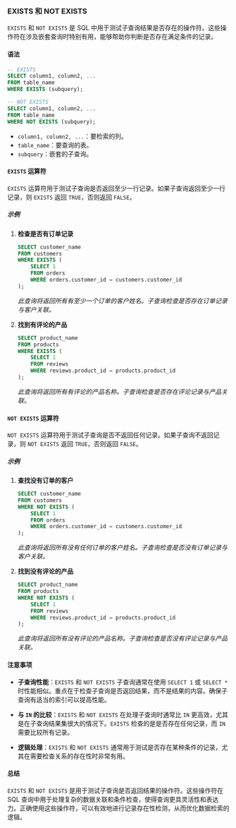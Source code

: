 ### EXISTS 和 NOT EXISTS

`EXISTS` 和 `NOT EXISTS` 是 SQL 中用于测试子查询结果是否存在的操作符。这些操作符在涉及嵌套查询时特别有用，能够帮助你判断是否存在满足条件的记录。

#### 语法

```sql
-- EXISTS
SELECT column1, column2, ...
FROM table_name
WHERE EXISTS (subquery);

-- NOT EXISTS
SELECT column1, column2, ...
FROM table_name
WHERE NOT EXISTS (subquery);
```

- `column1, column2, ...`：要检索的列。
- `table_name`：要查询的表。
- `subquery`：嵌套的子查询。

#### `EXISTS` 运算符

`EXISTS` 运算符用于测试子查询是否返回至少一行记录。如果子查询返回至少一行记录，则 `EXISTS` 返回 `TRUE`，否则返回 `FALSE`。

##### 示例

1. **检查是否有订单记录**

   ```sql
   SELECT customer_name
   FROM customers
   WHERE EXISTS (
       SELECT 1
       FROM orders
       WHERE orders.customer_id = customers.customer_id
   );
   ```
   *此查询将返回所有有至少一个订单的客户姓名。子查询检查是否存在订单记录与客户关联。*

2. **找到有评论的产品**

   ```sql
   SELECT product_name
   FROM products
   WHERE EXISTS (
       SELECT 1
       FROM reviews
       WHERE reviews.product_id = products.product_id
   );
   ```
   *此查询将返回所有有评论的产品名称。子查询检查是否存在评论记录与产品关联。*

#### `NOT EXISTS` 运算符

`NOT EXISTS` 运算符用于测试子查询是否不返回任何记录。如果子查询不返回记录，则 `NOT EXISTS` 返回 `TRUE`，否则返回 `FALSE`。

##### 示例

1. **查找没有订单的客户**

   ```sql
   SELECT customer_name
   FROM customers
   WHERE NOT EXISTS (
       SELECT 1
       FROM orders
       WHERE orders.customer_id = customers.customer_id
   );
   ```
   *此查询将返回所有没有任何订单的客户姓名。子查询检查是否没有订单记录与客户关联。*

2. **找到没有评论的产品**

   ```sql
   SELECT product_name
   FROM products
   WHERE NOT EXISTS (
       SELECT 1
       FROM reviews
       WHERE reviews.product_id = products.product_id
   );
   ```
   *此查询将返回所有没有评论的产品名称。子查询检查是否没有评论记录与产品关联。*

#### 注意事项

- **子查询性能**：`EXISTS` 和 `NOT EXISTS` 子查询通常在使用 `SELECT 1` 或 `SELECT *` 时性能相似。重点在于检查子查询是否返回结果，而不是结果的内容。确保子查询有适当的索引可以提高性能。
  
- **与 `IN` 的比较**：`EXISTS` 和 `NOT EXISTS` 在处理子查询时通常比 `IN` 更高效，尤其是在子查询结果集很大的情况下。`EXISTS` 检查的是是否存在任何记录，而 `IN` 需要比较所有记录。

- **逻辑处理**：`EXISTS` 和 `NOT EXISTS` 通常用于测试是否存在某种条件的记录，尤其在需要检查关系的存在性时非常有用。

#### 总结

`EXISTS` 和 `NOT EXISTS` 是用于测试子查询是否返回结果的操作符。这些操作符在 SQL 查询中用于处理复杂的数据关联和条件检查，使得查询更具灵活性和表达力。正确使用这些操作符，可以有效地进行记录存在性检测，从而优化数据检索的逻辑。